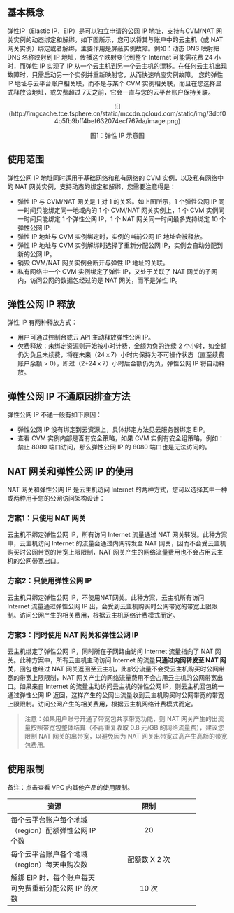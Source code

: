 <style rel="stylesheet">
table th:nth-of-type(1){
width:200px;
}</style>
<style rel="stylesheet">
table th:nth-of-type(2){
width:200px;
}</style>
<style rel="stylesheet">
table th:nth-of-type(3){
width:200px;
}</style>
<style rel="stylesheet">
table th:nth-of-type(4){
width:200px;
}</style>
<style rel="stylesheet">
table tr:hover {
background: #efefef; 
</style>
## 基本概念

弹性IP（Elastic IP，EIP）是可以独立申请的公网  IP 地址，支持与CVM/NAT 网关实例的动态绑定和解绑。如下图所示，您可以将其与账户中的云主机（或 NAT 网关实例）绑定或者解绑，主要作用是屏蔽实例故障。例如：动态 DNS 映射把 DNS 名称映射到 IP 地址，传播这个映射变化到整个 Internet 可能需花费 24 小时，而弹性 IP 实现了 IP 从一个云主机到另一个云主机的漂移。在任何云主机出现故障时，只需启动另一个实例并重新映射它，从而快速响应实例故障。
您的弹性 IP 地址与云平台账户相关联，而不是与某个 CVM 实例相关联，而且在您选择显式释放该地址，或欠费超过 7天之前，它会一直与您的云平台账户保持关联。
<div style="text-align:center">
![](http://imgcache.tce.fsphere.cn/static/mccdn.qcloud.com/static/img/3dbf04b5fb9bff4bef632074ecf767da/image.png)

</div>
<p style="text-align:center">图1：弹性 IP 示意图</p>

## 使用范围
弹性公网 IP 地址同时适用于基础网络和私有网络的 CVM 实例，以及私有网络中的 NAT 网关实例，支持动态的绑定和解绑，您需要注意得是：

- 弹性 IP 与 CVM/NAT 网关是 1 对 1 的关系。如上图所示，1 个弹性公网 IP 同一时间只能绑定同一地域内的 1 个 CVM/NAT 网关实例上，1 个 CVM 实例同一时间只能绑定 1 个弹性公网 IP，1 个 NAT 网关同一时间最多支持绑定 10 个弹性公网 IP.  
- 弹性 IP 地址与 CVM 实例绑定时，实例的当前公网 IP 地址会被释放。
- 弹性 IP 地址与 CVM 实例解绑时选择了重新分配公网 IP，实例会自动分配到新的公网 IP。
- 销毁 CVM/NAT 网关实例会断开与弹性 IP 地址的关联。
- 私有网络中一个 CVM 实例绑定了弹性 IP，又处于关联了 NAT 网关的子网内，访问公网的数据包经过的是 NAT 网关，而不是弹性 IP。


## 弹性公网 IP 释放
弹性 IP 有两种释放方式：
- 用户可通过控制台或云 API 主动释放弹性公网 IP。
- 欠费释放：未绑定资源则开始按小时计费，金额为负的连续 2 个小时，如金额仍为负且未续费，将在未来（24ｘ7）小时内保持为不可操作状态（直至续费账户余额 > 0），即过（2+24ｘ7）小时后金额仍为负，弹性公网 IP 将自动释放。

## 弹性公网 IP 不通原因排查方法
弹性公网 IP 不通一般有如下原因：
- 弹性公网 IP 没有绑定到云资源上，具体绑定方法见云服务器绑定 EIP。
- 查看 CVM 实例内部是否有安全策略，如果 CVM 实例有安全组策略，例如：禁止 8080 端口访问，那么弹性公网 IP 的 8080 端口也是无法访问的。

## NAT 网关和弹性公网 IP 的使用

NAT 网关和弹性公网 IP 是云主机访问 Internet 的两种方式，您可以选择其中一种或两种用于您的公网访问架构设计：

### 方案1：只使用 NAT 网关
云主机不绑定弹性公网 IP，所有访问 Internet 流量通过 NAT 网关转发。此种方案中，云主机访问 Internet 的流量会通过内网转发至 NAT 网关，因而不会受云主机购买时公网带宽的带宽上限限制，NAT 网关产生的网络流量费用也不会占用云主机的公网带宽出口。

### 方案2：只使用弹性公网 IP
云主机只绑定弹性公网 IP，不使用NAT网关。此种方案，云主机所有访问 Internet 流量通过弹性公网 IP 出，会受到云主机购买时公网带宽的带宽上限限制。访问公网产生的相关费用，根据云主机网络计费模式而定。

### 方案3：同时使用 NAT 网关和弹性公网 IP
云主机绑定了弹性公网 IP，同时所在子网路由访问 Internet 流量指向了 NAT 网关。此种方案中，所有云主机主动访问 Internet 的流量**只通过内网转发至 NAT 网关**，回包也经过 NAT 网关返回至云主机，此部分流量不会受云主机购买时公网带宽的带宽上限限制，NAT 网关产生的网络流量费用不会占用云主机的公网带宽出口。如果来自 Internet 的流量主动访问云主机的弹性公网 IP，则云主机回包统一通过弹性公网 IP 返回，这样产生的公网出流量收到云主机购买时公网带宽的带宽上限限制。访问公网产生的相关费用，根据云主机网络计费模式而定。

> 注意：如果用户账号开通了带宽包共享带宽功能，则 NAT 网关产生的出流量按照带宽包整体结算（不再重复收取 0.8 元/GB 的网络流量费），建议您限制 NAT 网关的出带宽，以避免因为 NAT 网关出带宽过高产生高额的带宽包费用。


## 使用限制

备注：点击查看 VPC 内其他产品的使用限制。

| 资源 | 限制 |
|---------|:---------:|
| 每个云平台账户每个地域（region）配额弹性公网 IP 个数 | 20 |
|每个云平台账户各个地域（region）每天申购次数|配额数 X 2 次|
|解绑 EIP 时，每个账户每天可免费重新分配公网 IP 的次数| 10 次 |